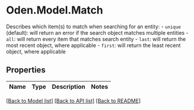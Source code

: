 # Oden.Model.Match
Describes which item(s) to match when searching for an entity: - `unique` (default): will return an error if the search object matches multiple entities - `all`: will return every item that matches search entity - `last`: will return the most recent object, where applicable - `first`: will return the least recent object, where applicable 

## Properties

Name | Type | Description | Notes
------------ | ------------- | ------------- | -------------

[[Back to Model list]](../README.md#documentation-for-models) [[Back to API list]](../README.md#documentation-for-api-endpoints) [[Back to README]](../README.md)


